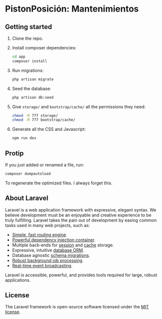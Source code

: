 # PistonPosición: Mantenimientos

## Getting started

1. Clone the repo.

2. Install composer dependencies:
    ```sh
    cd app
    composer install
    ```

3. Run migrations:
    ```sh
    php artisan migrate
    ```

4. Seed the database:
    ```sh
    php artisan db:seed
    ```

5. Give `storage/` and `bootstrap/cache/` all the permissions they need:
    ```sh
    chmod -R 777 storage/
    chmod -R 777 bootstrap/cache/
    ```

6. Generate all the CSS and Javascript:
    ```sh
    npm run dev
    ```
## Protip

If you just added or renamed a file, run:
```sh
composer dumpautoload
```
To regenerate the optimized files. I always forget this.

## About Laravel

Laravel is a web application framework with expressive, elegant syntax. We believe development must be an enjoyable and creative experience to be truly fulfilling. Laravel takes the pain out of development by easing common tasks used in many web projects, such as:

- [Simple, fast routing engine](https://laravel.com/docs/routing).
- [Powerful dependency injection container](https://laravel.com/docs/container).
- Multiple back-ends for [session](https://laravel.com/docs/session) and [cache](https://laravel.com/docs/cache) storage.
- Expressive, intuitive [database ORM](https://laravel.com/docs/eloquent).
- Database agnostic [schema migrations](https://laravel.com/docs/migrations).
- [Robust background job processing](https://laravel.com/docs/queues).
- [Real-time event broadcasting](https://laravel.com/docs/broadcasting).

Laravel is accessible, powerful, and provides tools required for large, robust applications.

## License

The Laravel framework is open-source software licensed under the [MIT
license](https://opensource.org/licenses/MIT).
